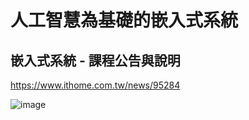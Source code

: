 # 人工智慧為基礎的嵌入式系統

## 嵌入式系統 - 課程公告與說明

https://www.ithome.com.tw/news/95284

![image](https://user-images.githubusercontent.com/111674762/185777405-7b586167-8c54-4e3d-ae49-e44dbf541f0a.png)
